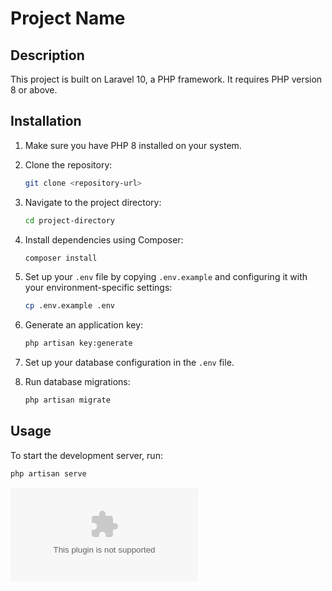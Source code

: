# Project Name

## Description

This project is built on Laravel 10, a PHP framework. It requires PHP version 8 or above.

## Installation

1. Make sure you have PHP 8 installed on your system.

2. Clone the repository:
    ```bash
    git clone <repository-url>
    ```

3. Navigate to the project directory:
    ```bash
    cd project-directory
    ```

4. Install dependencies using Composer:
    ```bash
    composer install
    ```

5. Set up your `.env` file by copying `.env.example` and configuring it with your environment-specific settings:
    ```bash
    cp .env.example .env
    ```

6. Generate an application key:
    ```bash
    php artisan key:generate
    ```

7. Set up your database configuration in the `.env` file.

8. Run database migrations:
    ```bash
    php artisan migrate
    ```

## Usage
To start the development server, run:
```bash
php artisan serve
```
![api file ](api_routes.xlsx) 

